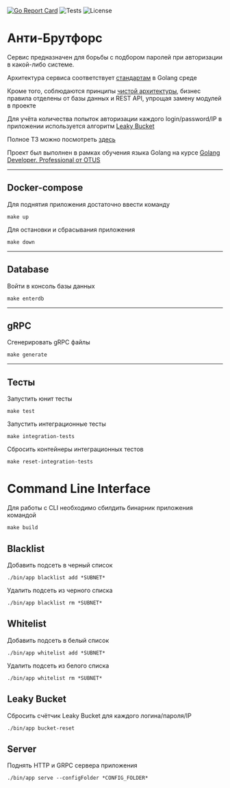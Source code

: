 [![Go Report Card](https://goreportcard.com/badge/github.com/thewolf27/anti-bruteforce)](https://goreportcard.com/report/github.com/thewolf27/anti-bruteforce)
![Tests](https://github.com/thewolf27/anti-bruteforce/actions/workflows/tests.yml/badge.svg)
![License](https://img.shields.io/github/license/thewolf27/anti-bruteforce)


# Анти-Брутфорс

Сервис предназначен для борьбы с подбором паролей при авторизации в какой-либо системе.

Архитектура сервиса соответствует [стандартам](https://github.com/golang-standards/project-layout) в Golang среде

Кроме того, соблюдаются принципы [чистой архитектуры](https://habr.com/ru/post/269589/), бизнес правила отделены от базы данных и REST API, упрощая замену модулей в проекте

Для учёта количества попыток авторизации каждого login/password/IP в приложении используется алгоритм [Leaky Bucket](https://en.wikipedia.org/wiki/Leaky_bucket)

Полное ТЗ можно посмотреть [здесь](https://github.com/thewolf27/anti-bruteforce/blob/main/docs/tz.md)

Проект был выполнен в рамках обучения языка Golang на курсе [Golang Developer. Professional от OTUS](https://otus.ru/lessons/golang-professional/)


---
## Docker-compose

Для поднятия приложения достаточно ввести команду
```
make up
```

Для остановки и сбрасывания приложения
```
make down
```

---
## Database

Войти в консоль базы данных 
```
make enterdb
```

---
## gRPC

Сгенерировать gRPC файлы
```
make generate
```

---
## Тесты

Запустить юнит тесты
```
make test
```

Запустить интеграционные тесты
```
make integration-tests
```

Сбросить контейнеры интеграционных тестов
```
make reset-integration-tests
```

# Command Line Interface

Для работы с CLI необходимо сбилдить бинарник приложения командой 
```
make build
```

## Blacklist
Добавить подсеть в черный список
```
./bin/app blacklist add *SUBNET*
```
Удалить подсеть из черного списка
```
./bin/app blacklist rm *SUBNET*
```

## Whitelist
Добавить подсеть в белый список
```
./bin/app whitelist add *SUBNET*
```
Удалить подсеть из белого списка
```
./bin/app whitelist rm *SUBNET*
```

## Leaky Bucket
Сбросить счётчик Leaky Bucket для каждого логина/пароля/IP
```
./bin/app bucket-reset
```

## Server
Поднять HTTP и GRPC сервера приложения
```
./bin/app serve --configFolder *CONFIG_FOLDER*
```

